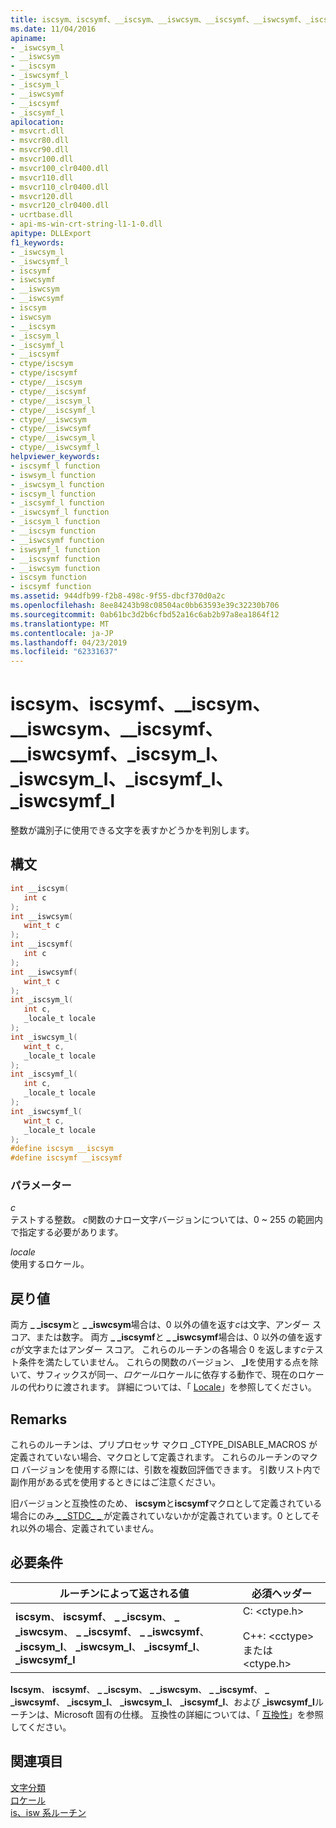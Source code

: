 ```yaml
---
title: iscsym、iscsymf、__iscsym、__iswcsym、__iscsymf、__iswcsymf、_iscsym_l、_iswcsym_l、_iscsymf_l、_iswcsymf_l
ms.date: 11/04/2016
apiname:
- _iswcsym_l
- __iswcsym
- __iscsym
- _iswcsymf_l
- _iscsym_l
- __iswcsymf
- __iscsymf
- _iscsymf_l
apilocation:
- msvcrt.dll
- msvcr80.dll
- msvcr90.dll
- msvcr100.dll
- msvcr100_clr0400.dll
- msvcr110.dll
- msvcr110_clr0400.dll
- msvcr120.dll
- msvcr120_clr0400.dll
- ucrtbase.dll
- api-ms-win-crt-string-l1-1-0.dll
apitype: DLLExport
f1_keywords:
- _iswcsym_l
- _iswcsymf_l
- iscsymf
- iswcsymf
- __iswcsym
- __iswcsymf
- iscsym
- iswcsym
- __iscsym
- _iscsym_l
- _iscsymf_l
- __iscsymf
- ctype/iscsym
- ctype/iscsymf
- ctype/__iscsym
- ctype/__iscsymf
- ctype/__iscsym_l
- ctype/__iscsymf_l
- ctype/__iswcsym
- ctype/__iswcsymf
- ctype/__iswcsym_l
- ctype/__iswcsymf_l
helpviewer_keywords:
- iscsymf_l function
- iswsym_l function
- _iswcsym_l function
- iscsym_l function
- _iscsymf_l function
- _iswcsymf_l function
- _iscsym_l function
- __iscsym function
- __iswcsymf function
- iswsymf_l function
- __iscsymf function
- __iswcsym function
- iscsym function
- iscsymf function
ms.assetid: 944dfb99-f2b8-498c-9f55-dbcf370d0a2c
ms.openlocfilehash: 8ee84243b98c08504ac0bb63593e39c32230b706
ms.sourcegitcommit: 0ab61bc3d2b6cfbd52a16c6ab2b97a8ea1864f12
ms.translationtype: MT
ms.contentlocale: ja-JP
ms.lasthandoff: 04/23/2019
ms.locfileid: "62331637"
---
```

# <a name="iscsym-iscsymf-iscsym-iswcsym-iscsymf-iswcsymf-iscsyml-iswcsyml-iscsymfl-iswcsymfl"></a>iscsym、iscsymf、__iscsym、__iswcsym、__iscsymf、__iswcsymf、_iscsym_l、_iswcsym_l、_iscsymf_l、_iswcsymf_l

整数が識別子に使用できる文字を表すかどうかを判別します。

## <a name="syntax"></a>構文

```C
int __iscsym(
   int c
);
int __iswcsym(
   wint_t c
);
int __iscsymf(
   int c
);
int __iswcsymf(
   wint_t c
);
int _iscsym_l(
   int c,
   _locale_t locale
);
int _iswcsym_l(
   wint_t c,
   _locale_t locale
);
int _iscsymf_l(
   int c,
   _locale_t locale
);
int _iswcsymf_l(
   wint_t c,
   _locale_t locale
);
#define iscsym __iscsym
#define iscsymf __iscsymf
```

### <a name="parameters"></a>パラメーター

*c*<br/>
テストする整数。 *c*関数のナロー文字バージョンについては、0 ~ 255 の範囲内で指定する必要があります。

*locale*<br/>
使用するロケール。

## <a name="return-value"></a>戻り値

両方 **_ _iscsym**と **_ _iswcsym**場合は、0 以外の値を返す*c*は文字、アンダー スコア、または数字。 両方 **_ _iscsymf**と **_ _iswcsymf**場合は、0 以外の値を返す*c*が文字またはアンダー スコア。 これらのルーチンの各場合 0 を返します*c*テスト条件を満たしていません。 これらの関数のバージョン、 **_l**を使用する点を除いて、サフィックスが同一、*ロケール*ロケールに依存する動作で、現在のロケールの代わりに渡されます。 詳細については、「 [Locale](../../c-runtime-library/locale.md)」を参照してください。

## <a name="remarks"></a>Remarks

これらのルーチンは、プリプロセッサ マクロ _CTYPE_DISABLE_MACROS が定義されていない場合、マクロとして定義されます。 これらのルーチンのマクロ バージョンを使用する際には、引数を複数回評価できます。 引数リスト内で副作用がある式を使用するときにはご注意ください。

旧バージョンと互換性のため、 **iscsym**と**iscsymf**マクロとして定義されている場合にのみ[ &#95; &#95;STDC&#95; &#95; ](../../preprocessor/predefined-macros.md)が定義されていないかが定義されています。0 としてそれ以外の場合、定義されていません。

## <a name="requirements"></a>必要条件

|ルーチンによって返される値|必須ヘッダー|
|-------------|---------------------|
|**iscsym**、 **iscsymf**、 **_ _iscsym**、 **_ _iswcsym**、 **_ _iscsymf**、 **_ _iswcsymf**、 **_iscsym_l**、 **_iswcsym_l**、 **_iscsymf_l**、 **_iswcsymf_l**|C: \<ctype.h><br /><br /> C++: \<cctype> または \<ctype.h>|

**Iscsym**、 **iscsymf**、 **_ _iscsym**、 **_ _iswcsym**、 **_ _iscsymf**、 **_ _iswcsymf**、 **_iscsym_l**、 **_iswcsym_l**、 **_iscsymf_l**、および **_iswcsymf_l**ルーチンは、Microsoft 固有の仕様。 互換性の詳細については、「 [互換性](../../c-runtime-library/compatibility.md)」を参照してください。

## <a name="see-also"></a>関連項目

[文字分類](../../c-runtime-library/character-classification.md)<br/>
[ロケール](../../c-runtime-library/locale.md)<br/>
[is、isw 系ルーチン](../../c-runtime-library/is-isw-routines.md)<br/>
